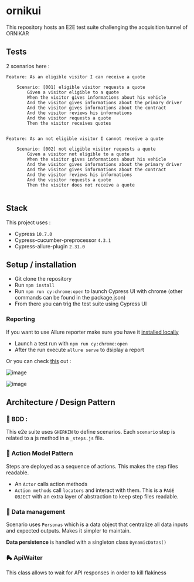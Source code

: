 # ornikui

This repository hosts an E2E test suite challenging the acquisition tunnel of ORNIKAR

## Tests

2 scenarios here :

```gherkin
Feature: As an eligible visitor I can receive a quote

    Scenario: [001] eligible visitor requests a quote
        Given a visitor eligible to a quote
        When the visitor gives informations about his vehicle
        And the visitor gives informations about the primary driver
        And the visitor gives informations about the contract
        And the visitor reviews his informations
        And the visitor requests a quote
        Then the visitor receives quotes
     
     
Feature: As an not eligible visitor I cannot receive a quote

    Scenario: [002] not eligible visitor requests a quote
        Given a visitor not eligible to a quote
        When the visitor gives informations about his vehicle
        And the visitor gives informations about the primary driver
        And the visitor gives informations about the contract
        And the visitor reviews his informations
        And the visitor requests a quote
        Then the visitor does not receive a quote
 
 ```

## Stack

This project uses :

- Cypress `10.7.0`
- Cypress-cucumber-preprocessor `4.3.1`
- Cypress-allure-plugin `2.31.0`

## Setup / installation

- Git clone the repository
- Run `npm install`
- Run `npm run cy:chrome:open` to launch Cypress UI with chrome (other commands can be found in the package.json)
- From there you can trig the test suite using Cypress UI

### Reporting
If you want to use Allure reporter make sure you have it [installed locally](https://docs.qameta.io/allure-report/gettingstarted/quickstart)
- Launch a test run with `npm run cy:chrome:open`
- After the run execute `allure serve` to dsiplay a report

Or you can check [this](https://sylvain-viole.github.io/ornikui/) out : 

![image](https://user-images.githubusercontent.com/71819292/189543825-61d0087d-8806-40f9-a7a7-04b904730e6f.png)

![image](https://user-images.githubusercontent.com/71819292/189543862-83d33ed6-83cd-472e-9755-f19e806b7521.png)


## Architecture / Design Pattern

### 🔗 BDD :
This e2e suite uses `GHERKIN` to define scenarios. Each `scenario` step is related to  a js method in a `_steps.js` file.

### 🕺 Action Model Pattern
Steps are deployed as a sequence of actions.
This makes the step files readable.
- An `Actor` calls action methods
- `Action methods` call `locators` and interact with them.
This is a `PAGE OBJECT` with an extra layer of abstraction to keep step files readable.

### 🧩 Data management
Scenario uses `Personas` which is a data object that centralize all data inputs and expected outputs. Makes it simpler to maintain.

**Data persistence** is handled with a singleton class `DynamicDatas()`

### 🛼 ApiWaiter
This class allows to wait for API responses in order to kill flakiness
